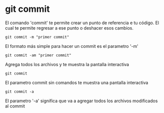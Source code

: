 git commit
==========


El comando 'commit' te permite crear un punto de referencia e tu código. El cual te permite regresar a ese punto o deshacer esos cambios.

```
git commit -m "primer commit"
```
El formato más simple para hacer un commit es el parametro '-m'

```
git commit -am "primer commit"
```
Agrega todos los archivos y te muestra la pantalla interactiva

```
git commit
```
El parametro commit sin comandos te muestra una pantalla interactiva

```
git commit -a
```
El parametro '-a' significa que va a agregar todos los archivos modificados al commit
